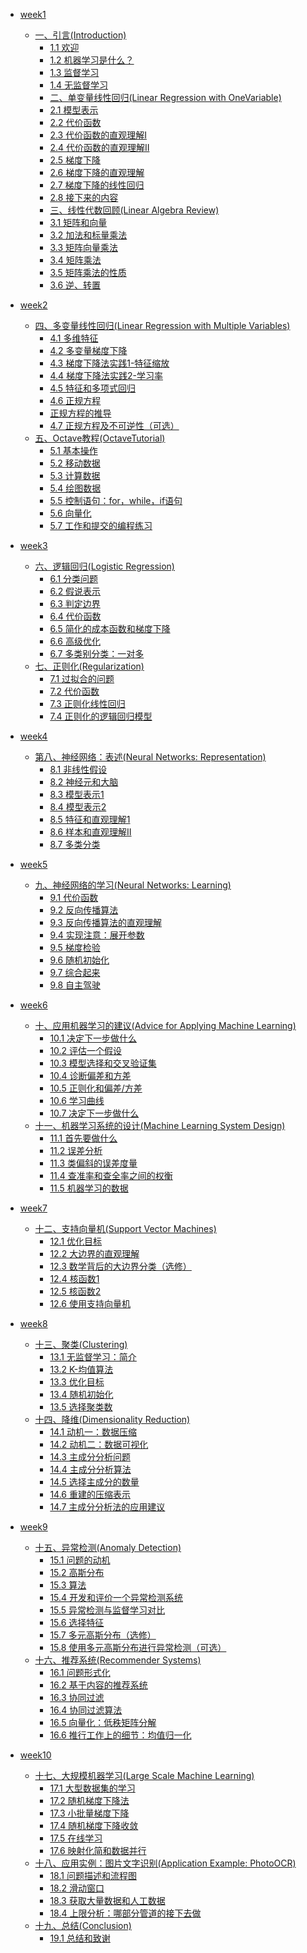 
- [week1]()

  - [一、引言(Introduction)]()
    - [1.1 欢迎](week1/一、引言/1.1欢迎.md)
    - [1.2 机器学习是什么？](week1/一、引言/1.2机器学习是什么？.md)
    - [1.3 监督学习](week1/一、引言/1.3监督学习.md)
    - [1.4 无监督学习](week1/一、引言/1.4无监督学习.md)
    - [二、单变量线性回归(Linear Regression with OneVariable)]()
    - [2.1 模型表示](week1/二、单变量线性回归/2.1模型表示.md)
    - [2.2 代价函数](week1/二、单变量线性回归/2.2代价函数.md)
    - [2.3 代价函数的直观理解I](week1/二、单变量线性回归/2.3代价函数的直观理解I.md)
    - [2.4 代价函数的直观理解II](week1/二、单变量线性回归/2.4代价函数的直观理解II.md)
    - [2.5 梯度下降](week1/二、单变量线性回归/2.5梯度下降.md)
    - [2.6 梯度下降的直观理解](week1/二、单变量线性回归/2.6梯度下降的直观理解.md)
    - [2.7 梯度下降的线性回归](week1/二、单变量线性回归/2.7梯度下降的线性回归.md)
    - [2.8 接下来的内容](week1/二、单变量线性回归/2.8接下来的内容.md)
    - [三、线性代数回顾(Linear Algebra Review)]()
    - [3.1 矩阵和向量](week1/三、线性代数回顾/3.1矩阵和向量.md)
    - [3.2 加法和标量乘法](week1/三、线性代数回顾/3.2加法和标量乘法.md)
    - [3.3 矩阵向量乘法](week1/三、线性代数回顾/3.3矩阵向量乘法.md)
    - [3.4 矩阵乘法](week1/三、线性代数回顾/3.4矩阵乘法.md)
    - [3.5 矩阵乘法的性质](week1/三、线性代数回顾/3.5矩阵乘法的性质.md)
    - [3.6 逆、转置](week1/三、线性代数回顾/3.6逆、转置.md)

- [week2]()

  - [四、多变量线性回归(Linear Regression with Multiple Variables)]()
    - [4.1 多维特征](week2/四、多变量线性回归/4.1多维特征.md)
    - [4.2 多变量梯度下降](week2/四、多变量线性回归/4.2多变量梯度下降.md)
    - [4.3 梯度下降法实践1-特征缩放](week2/四、多变量线性回归/4.3梯度下降法实践1-特征缩放.md)
    - [4.4 梯度下降法实践2-学习率](week2/四、多变量线性回归/4.4梯度下降法实践2-学习率.md)
    - [4.5 特征和多项式回归](week2/四、多变量线性回归/4.5特征和多项式回归.md)
    - [4.6 正规方程](week2/四、多变量线性回归/4.6正规方程.md)
    - [正规方程的推导](最小二乘法正规方程组的推导.md)
    - [4.7 正规方程及不可逆性（可选）](week2/四、多变量线性回归/4.7正规方程及不可逆性（可选）.md)
  - [五、Octave教程(OctaveTutorial)]()
    - [5.1 基本操作](week2/五、Octave教程/5.1基本操作.md)
    - [5.2 移动数据](week2/五、Octave教程/5.2移动数据.md)
    - [5.3 计算数据](week2/五、Octave教程/5.3计算数据.md)
    - [5.4 绘图数据](week2/五、Octave教程/5.4绘图数据.md)
    - [5.5 控制语句：for，while，if语句](week2/五、Octave教程/5.5控制语句：for，while，if语句.md)
    - [5.6 向量化](week2/五、Octave教程/5.6向量化.md)
    - [5.7 工作和提交的编程练习](week2/五、Octave教程/5.7工作和提交的编程练习.md)

- [week3]()

  - [六、逻辑回归(Logistic Regression)]()
    - [6.1 分类问题](week3/六、逻辑回归/6.1分类问题.md)
    - [6.2 假说表示](week3/六、逻辑回归/6.2假说表示.md)
    - [6.3 判定边界](week3/六、逻辑回归/6.3判定边界.md)
    - [6.4 代价函数](week3/六、逻辑回归/6.4代价函数.md)
    - [6.5 简化的成本函数和梯度下降](week3/六、逻辑回归/6.5简化的成本函数和梯度下降.md)
    - [6.6 高级优化](week3/六、逻辑回归/6.6高级优化.md)
    - [6.7 多类别分类：一对多](week3/六、逻辑回归/6.7多类别分类：一对多.md)
  - [七、正则化(Regularization)]()
    - [7.1 过拟合的问题](week3/七、正则化/7.1过拟合的问题.md)
    - [7.2 代价函数](week3/七、正则化/7.2代价函数.md)
    - [7.3 正则化线性回归](week3/七、正则化/7.3正则化线性回归.md)
    - [7.4 正则化的逻辑回归模型](week3/七、正则化/7.4正则化的逻辑回归模型.md)

- [week4]()

  - [第八、神经网络：表述(Neural Networks: Representation)]()
    - [8.1 非线性假设](week4/第八、神经网络：表述/8.1非线性假设.md)
    - [8.2 神经元和大脑](week4/第八、神经网络：表述/8.2神经元和大脑.md)
    - [8.3 模型表示1](week4/第八、神经网络：表述/8.3模型表示1.md)
    - [8.4 模型表示2](week4/第八、神经网络：表述/8.4模型表示2.md)
    - [8.5 特征和直观理解1](week4/第八、神经网络：表述/8.5特征和直观理解1.md)
    - [8.6 样本和直观理解II](week4/第八、神经网络：表述/8.6样本和直观理解II.md)
    - [8.7 多类分类](week4/第八、神经网络：表述/8.7多类分类.md)

- [week5]()

  - [九、神经网络的学习(Neural Networks: Learning)]()
    - [9.1 代价函数](week5/九、神经网络的学习/9.1代价函数.md)
    - [9.2 反向传播算法](week5/九、神经网络的学习/9.2反向传播算法.md)
    - [9.3 反向传播算法的直观理解](week5/九、神经网络的学习/9.3反向传播算法的直观理解.md)
    - [9.4 实现注意：展开参数](week5/九、神经网络的学习/9.4实现注意：展开参数.md)
    - [9.5 梯度检验](week5/九、神经网络的学习/9.5梯度检验.md)
    - [9.6 随机初始化](week5/九、神经网络的学习/9.6随机初始化.md)
    - [9.7 综合起来](week5/九、神经网络的学习/9.7综合起来.md)
    - [9.8 自主驾驶](week5/九、神经网络的学习/9.8自主驾驶.md)

- [week6]()

  - [十、应用机器学习的建议(Advice for Applying Machine Learning)]()
    - [10.1 决定下一步做什么](week6/十、应用机器学习的建议/10.1决定下一步做什么.md)
    - [10.2 评估一个假设](week6/十、应用机器学习的建议/10.2评估一个假设.md)
    - [10.3 模型选择和交叉验证集](week6/十、应用机器学习的建议/10.3模型选择和交叉验证集.md)
    - [10.4 诊断偏差和方差](week6/十、应用机器学习的建议/10.4诊断偏差和方差.md)
    - [10.5 正则化和偏差/方差](week6/十、应用机器学习的建议/10.5正则化和偏差_方差.md)
    - [10.6 学习曲线](week6/十、应用机器学习的建议/10.6学习曲线.md)
    - [10.7 决定下一步做什么](week6/十、应用机器学习的建议/10.7决定下一步做什么.md)
  - [十一、机器学习系统的设计(Machine Learning System Design)]()
    - [11.1 首先要做什么](week6/十一、机器学习系统的设计/11.1首先要做什么.md)
    - [11.2 误差分析](week6/十一、机器学习系统的设计/11.2误差分析.md)
    - [11.3 类偏斜的误差度量](week6/十一、机器学习系统的设计/11.3类偏斜的误差度量.md)
    - [11.4 查准率和查全率之间的权衡](week6/十一、机器学习系统的设计/11.4查准率和查全率之间的权衡.md)
    - [11.5 机器学习的数据](week6/十一、机器学习系统的设计/11.5机器学习的数据.md)

- [week7]()

  - [十二、支持向量机(Support Vector Machines)]()
    - [12.1 优化目标](week7/十二、支持向量机/12.1优化目标.md)
    - [12.2 大边界的直观理解](week7/十二、支持向量机/12.2大边界的直观理解.md)
    - [12.3 数学背后的大边界分类（选修）](week7/十二、支持向量机/12.3数学背后的大边界分类（选修）.md)
    - [12.4 核函数1](week7/十二、支持向量机/12.4核函数1.md)
    - [12.5 核函数2](week7/十二、支持向量机/12.5核函数2.md)
    - [12.6 使用支持向量机](week7/十二、支持向量机/12.6使用支持向量机.md)

- [week8]()

  - [十三、聚类(Clustering)]()
    - [13.1 无监督学习：简介](week8/十三、聚类/13.1无监督学习：简介.md)
    - [13.2 K-均值算法](week8/十三、聚类/13.2K-均值算法.md)
    - [13.3 优化目标](week8/十三、聚类/13.3优化目标.md)
    - [13.4 随机初始化](week8/十三、聚类/13.4随机初始化.md)
    - [13.5 选择聚类数](week8/十三、聚类/13.5选择聚类数.md)
  - [十四、降维(Dimensionality Reduction)]()
    - [14.1 动机一：数据压缩](week8/十四、降维/14.1动机一：数据压缩.md)
    - [14.2 动机二：数据可视化](week8/十四、降维/14.2动机二：数据可视化.md)
    - [14.3 主成分分析问题](week8/十四、降维/14.3主成分分析问题.md)
    - [14.4 主成分分析算法](week8/十四、降维/14.4主成分分析算法.md)
    - [14.5 选择主成分的数量](week8/十四、降维/14.5选择主成分的数量.md)
    - [14.6 重建的压缩表示](week8/十四、降维/14.6重建的压缩表示.md)
    - [14.7 主成分分析法的应用建议](week8/十四、降维/14.7主成分分析法的应用建议.md)

- [week9]()

  - [十五、异常检测(Anomaly Detection)]()
    - [15.1 问题的动机](week9/十五、异常检测/15.1问题的动机.md)
    - [15.2 高斯分布](week9/十五、异常检测/15.2高斯分布.md)
    - [15.3 算法](week9/十五、异常检测/15.3算法.md)
    - [15.4 开发和评价一个异常检测系统](week9/十五、异常检测/15.4开发和评价一个异常检测系统.md)
    - [15.5 异常检测与监督学习对比](week9/十五、异常检测/15.5异常检测与监督学习对比.md)
    - [15.6 选择特征](week9/十五、异常检测/15.6选择特征.md)
    - [15.7 多元高斯分布（选修）](week9/十五、异常检测/15.7多元高斯分布（选修）.md)
    - [15.8 使用多元高斯分布进行异常检测（可选）](week9/十五、异常检测/15.8使用多元高斯分布进行异常检测（可选）.md)
  - [十六、推荐系统(Recommender Systems)]()
    - [16.1 问题形式化](week9/十六、推荐系统/16.1问题形式化.md)
    - [16.2 基于内容的推荐系统](week9/十六、推荐系统/16.2基于内容的推荐系统.md)
    - [16.3 协同过滤](week9/十六、推荐系统/16.3协同过滤.md)
    - [16.4 协同过滤算法](week9/十六、推荐系统/16.4协同过滤算法.md)
    - [16.5 向量化：低秩矩阵分解](week9/十六、推荐系统/16.5向量化：低秩矩阵分解.md)
    - [16.6 推行工作上的细节：均值归一化](week9/十六、推荐系统/16.6推行工作上的细节：均值归一化.md)

- [week10]()

  - [十七、大规模机器学习(Large Scale Machine Learning)]()
    - [17.1 大型数据集的学习](week10/十七、大规模机器学习/17.1大型数据集的学习.md)
    - [17.2 随机梯度下降法](week10/十七、大规模机器学习/17.2随机梯度下降法.md)
    - [17.3 小批量梯度下降](week10/十七、大规模机器学习/17.3小批量梯度下降.md)
    - [17.4 随机梯度下降收敛](week10/十七、大规模机器学习/17.4随机梯度下降收敛.md)
    - [17.5 在线学习](week10/十七、大规模机器学习/17.5在线学习.md)
    - [17.6 映射化简和数据并行](week10/十七、大规模机器学习/17.6映射化简和数据并行.md)
  - [十八、应用实例：图片文字识别(Application Example: PhotoOCR)]()
    - [18.1 问题描述和流程图](week10/十八、应用实例：图片文字识别/18.1问题描述和流程图.md)
    - [18.2 滑动窗口](week10/十八、应用实例：图片文字识别/18.2滑动窗口.md)
    - [18.3 获取大量数据和人工数据](week10/十八、应用实例：图片文字识别/18.3获取大量数据和人工数据.md)
    - [18.4 上限分析：哪部分管道的接下去做](week10/十八、应用实例：图片文字识别/18.4上限分析：哪部分管道的接下去做.md)
  - [十九、总结(Conclusion)]()
    - [19.1 总结和致谢](week10/十九、总结/19.1总结和致谢.md)
